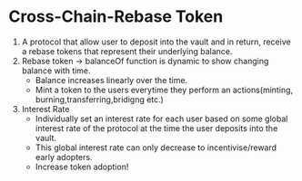 # Cross-Chain-Rebase Token

1. A protocol that allow user to deposit into the vault and in return, receive a rebase tokens that represent their underlying balance.
2. Rebase token -> balanceOf function is dynamic to show changing balance with time.
   - Balance increases linearly over the time.
   - Mint a token to the users everytime they perform an actions(minting, burning,transferring,bridigng etc.)
3. Interest Rate
   - Individually set an interest rate for each user based on some global interest rate of the protocol at the time the user deposits into the vault.
   - This global interest rate can only decrease to incentivise/reward early adopters.
   - Increase token adoption!
